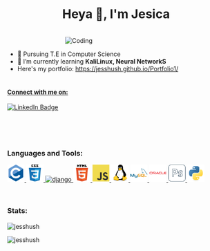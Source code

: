 <h1 align="center">Heya 👋, I'm Jesica</h1><br>
<img align="right" alt="Coding" width="370" src="https://cdnb.artstation.com/p/assets/images/images/028/991/999/original/anna-havrylyukh-.gif?1596125112"><br>
 
- 🔭 Pursuing T.E in Computer Science
- 🌱 I’m currently learning **KaliLinux, Neural NetworkS**
-  Here's my portfolio: https://jesshush.github.io/Portfolio1/ <a href = "https://jesshush.github.io/Portfolio1/">
  <br><br>


<div>
<h4 align="left">Connect with me on: </h4>

<a href="https://www.linkedin.com/in/jesica-annie-bijju-689696269/" align="center"><img src="https://img.shields.io/badge/LinkedIn-blue?style=for-the-badge&logo=linkedin&logoColor=white" alt="LinkedIn Badge"/>
</a>
</div>
<br><br><br>

<h3 align="left">Languages and Tools:</h3>
<p align="left"> <a href="https://www.cprogramming.com/" target="_blank" rel="noreferrer"> <img src="https://raw.githubusercontent.com/devicons/devicon/master/icons/c/c-original.svg" alt="c" width="40" height="40"/> </a> <a href="https://www.w3schools.com/css/" target="_blank" rel="noreferrer"> <img src="https://raw.githubusercontent.com/devicons/devicon/master/icons/css3/css3-original-wordmark.svg" alt="css3" width="40" height="40"/> </a> <a href="https://www.djangoproject.com/" target="_blank" rel="noreferrer"> <img src="https://cdn.worldvectorlogo.com/logos/django.svg" alt="django" width="40" height="40"/> </a> <a href="https://www.w3.org/html/" target="_blank" rel="noreferrer"> <img src="https://raw.githubusercontent.com/devicons/devicon/master/icons/html5/html5-original-wordmark.svg" alt="html5" width="40" height="40"/> </a> <a href="https://developer.mozilla.org/en-US/docs/Web/JavaScript" target="_blank" rel="noreferrer"> <img src="https://raw.githubusercontent.com/devicons/devicon/master/icons/javascript/javascript-original.svg" alt="javascript" width="40" height="40"/> </a> <a href="https://www.linux.org/" target="_blank" rel="noreferrer"> <img src="https://raw.githubusercontent.com/devicons/devicon/master/icons/linux/linux-original.svg" alt="linux" width="40" height="40"/> </a> <a href="https://www.mysql.com/" target="_blank" rel="noreferrer"> <img src="https://raw.githubusercontent.com/devicons/devicon/master/icons/mysql/mysql-original-wordmark.svg" alt="mysql" width="40" height="40"/> </a> <a href="https://www.oracle.com/" target="_blank" rel="noreferrer"> <img src="https://raw.githubusercontent.com/devicons/devicon/master/icons/oracle/oracle-original.svg" alt="oracle" width="40" height="40"/> </a> <a href="https://www.photoshop.com/en" target="_blank" rel="noreferrer"> <img src="https://raw.githubusercontent.com/devicons/devicon/master/icons/photoshop/photoshop-line.svg" alt="photoshop" width="40" height="40"/> </a> <a href="https://www.python.org" target="_blank" rel="noreferrer"> <img src="https://raw.githubusercontent.com/devicons/devicon/master/icons/python/python-original.svg" alt="python" width="40" height="40"/> </a> </p><br>


<h3 align="left">Stats:</h3>

<p><img align="center" src="https://github-readme-stats.vercel.app/api/top-langs?username=jesshush&show_icons=true&locale=en&layout=compact&bg_color=000000&text_color=ffffff" alt="jesshush" /></p>

<p>&nbsp;<img align="left" src="https://github-readme-streak-stats.herokuapp.com/?user=jesshush&theme=dark" alt="jesshush" /></p>

